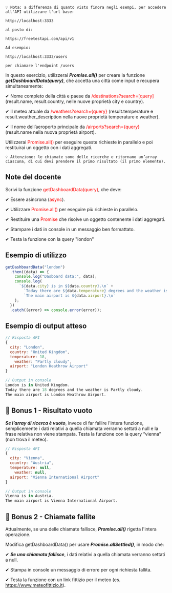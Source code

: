 ```
💡 Nota: a differenza di quanto visto finora negli esempi, per accedere all'API utilizzare l'url base:

http://localhost:3333

al posto di:

https://freetestapi.com/api/v1

Ad esempio:

http://localhost:3333/users

per chiamare l'endpoint /users
```

In questo esercizio, utilizzerai **_Promise.all()_** per creare la funzione **_getDashboardData(query)_**, che accetta una città come input e recupera simultaneamente:

✔︎ Nome completo della città e paese da <font color="red">/destinations?search=[query]</font>
(result.name, result.country, nelle nuove proprietà city e country).

✔︎ Il meteo attuale da <font color="red">/weathers?search={query}</font>
(result.temperature e result.weather_description nella nuove proprietà temperature e weather).

✔︎ Il nome dell’aeroporto principale da <font color="red">/airports?search={query}</font>
(result.name nella nuova proprietà airport).

Utilizzerai <font color="red">Promise.all()</font> per eseguire queste richieste in parallelo e poi restituirai un oggetto con i dati aggregati.

```
💡 Attenzione: le chiamate sono delle ricerche e ritornano un’array ciascuna, di cui devi prendere il primo risultato (il primo elemento).
```

## Note del docente

Scrivi la funzione <font color="red">getDashboardData(query)</font>, che deve:

✔︎ Essere asincrona (<font color="red">async</font>).

✔︎ Utilizzare <font color="red">Promise.all()</font> per eseguire più richieste in parallelo.

✔︎ Restituire una <font color="red">Promise</font> che risolve un oggetto contenente i dati aggregati.

✔︎ Stampare i dati in console in un messaggio ben formattato.

✔︎ Testa la funzione con la query "london"

## Esempio di utilizzo

```js
getDashboardData("london")
  .then((data) => {
    console.log("Dasboard data:", data);
    console.log(
      `${data.city} is in ${data.country}.\n` +
        `Today there are ${data.temperature} degrees and the weather is ${data.weather}.\n` +
        `The main airport is ${data.airport}.\n`
    );
  })
  .catch((error) => console.error(error));
```

## Esempio di output atteso

```js
// Risposta API
{
  city: "London",
  country: "United Kingdom",
  temperature: 18,
	weather: "Partly cloudy",
  airport: "London Heathrow Airport"
}

// Output in console
London is in United Kingdom.
Today there are 18 degrees and the weather is Partly cloudy.
The main airport is London Heathrow Airport.
```

## 🎯 Bonus 1 - Risultato vuoto

**_Se l’array di ricerca è vuoto_**, invece di far fallire l'intera funzione, semplicemente i dati relativi a quella chiamata verranno settati a null e la frase relativa non viene stampata. Testa la funzione con la query “vienna” (non trova il meteo).

```js
// Risposta API
{
  city: "Vienna",
  country: "Austria",
  temperature: null,
	weather: null,
  airport: "Vienna International Airport"
}

// Output in console
Vienna is in Austria.
The main airport is Vienna International Airport.
```

## 🎯 Bonus 2 - Chiamate fallite

Attualmente, se una delle chiamate fallisce, **_Promise.all()_** rigetta l'intera operazione.

Modifica getDashboardData() per usare **_Promise.allSettled()_**, in modo che:

✔︎ **_Se una chiamata fallisce_**, i dati relativi a quella chiamata verranno settati a null.

✔︎ Stampa in console un messaggio di errore per ogni richiesta fallita.

✔︎ Testa la funzione con un link fittizio per il meteo (es. https://www.meteofittizio.it).
